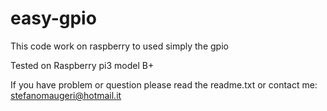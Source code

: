 # easy-gpio
This code work on raspberry to used simply the gpio

Tested on Raspberry pi3 model B+

If you have problem or question please read the readme.txt or contact me: stefanomaugeri@hotmail.it
